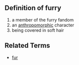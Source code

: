 ## Definition of furry

1. a member of the furry fandom
2. an [anthropomorphic](./anthropomorphic) character
3. being covered in soft hair

## Related Terms

- [fur](./fur)
